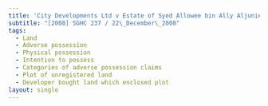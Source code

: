 ```yaml
---
title: 'City Developments Ltd v Estate of Syed Allowee bin Ally Aljunied, deceased'
subtitle: "[2008] SGHC 237 / 22\_December\_2008"
tags:
  - Land
  - Adverse possession
  - Physical possession
  - Intention to possess
  - Categories of adverse possession claims
  - Plot of unregistered land
  - Developer bought land which enclosed plot
layout: single
---
```


